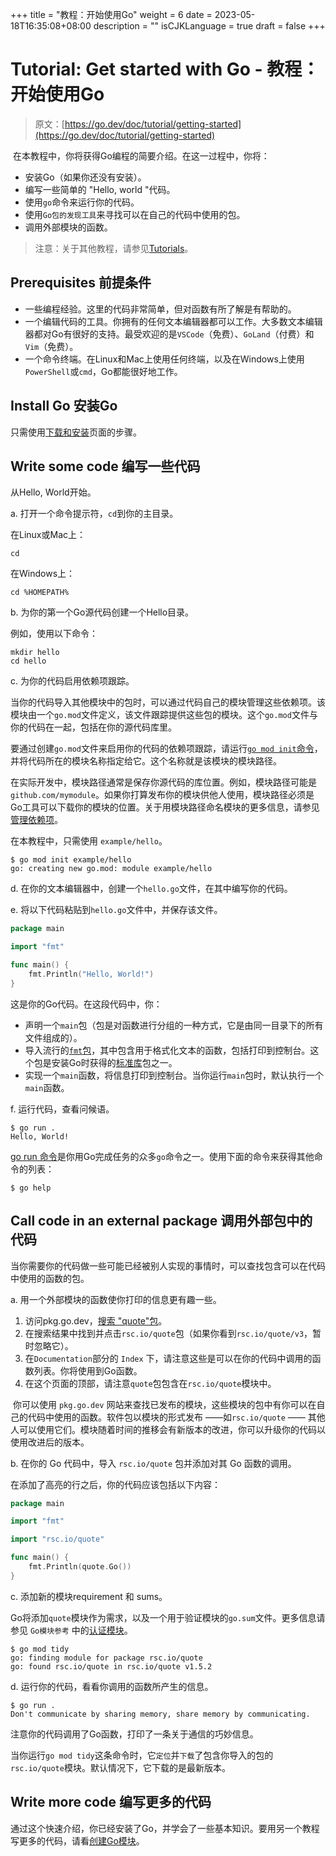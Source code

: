 +++
title = "教程：开始使用Go"
weight = 6
date = 2023-05-18T16:35:08+08:00
description = ""
isCJKLanguage = true
draft = false
+++
# Tutorial: Get started with Go - 教程：开始使用Go

> 原文：[https://go.dev/doc/tutorial/getting-started](https://go.dev/doc/tutorial/getting-started)

​	在本教程中，你将获得Go编程的简要介绍。在这一过程中，你将：

- 安装Go（如果你还没有安装）。
- 编写一些简单的 "Hello, world "代码。
- 使用`go`命令来运行你的代码。
- 使用`Go包的发现工具`来寻找可以在自己的代码中使用的包。
- 调用外部模块的函数。

> 注意：关于其他教程，请参见[Tutorials](../Tutorials)。

## Prerequisites 前提条件

- 一些编程经验。这里的代码非常简单，但对函数有所了解是有帮助的。
- 一个编辑代码的工具。你拥有的任何文本编辑器都可以工作。大多数文本编辑器都对Go有很好的支持。最受欢迎的是`VSCode`（免费）、`GoLand`（付费）和`Vim`（免费）。
- 一个命令终端。在Linux和Mac上使用任何终端，以及在Windows上使用`PowerShell`或`cmd`，Go都能很好地工作。

## Install Go 安装Go

只需使用[下载和安装](../InstallingGo)页面的步骤。

## Write some code 编写一些代码

从Hello, World开始。

a. 打开一个命令提示符，`cd`到你的主目录。

在Linux或Mac上：

```shell
cd
```

在Windows上：

```shell
cd %HOMEPATH%
```

b. 为你的第一个Go源代码创建一个Hello目录。

例如，使用以下命令：

```shell
mkdir hello
cd hello
```

c. 为你的代码启用依赖项跟踪。

当你的代码导入其他模块中的包时，可以通过代码自己的模块管理这些依赖项。该模块由一个`go.mod`文件定义，该文件跟踪提供这些包的模块。这个`go.mod`文件与你的代码在一起，包括在你的源代码库里。

要通过创建`go.mod`文件来启用你的代码的依赖项跟踪，请运行[`go mod init`命令](../../References/GoModulesReference#go-mod-init)，并将代码所在的模块名称指定给它。这个名称就是该模块的模块路径。

在实际开发中，模块路径通常是保存你源代码的库位置。例如，模块路径可能是`github.com/mymodule`。如果你打算发布你的模块供他人使用，模块路径必须是Go工具可以下载你的模块的位置。关于用模块路径命名模块的更多信息，请参见[管理依赖项](../../UsingAndUnderstandingGo/ManagingDependencies)。

在本教程中，只需使用 `example/hello`。

```shell
$ go mod init example/hello
go: creating new go.mod: module example/hello
```

d. 在你的文本编辑器中，创建一个`hello.go`文件，在其中编写你的代码。

e. 将以下代码粘贴到`hello.go`文件中，并保存该文件。

```go title="hello.go" linenums="1"
package main

import "fmt"

func main() {
    fmt.Println("Hello, World!")
}
```

这是你的Go代码。在这段代码中，你：

- 声明一个`main`包（包是对函数进行分组的一种方式，它是由同一目录下的所有文件组成的）。
- 导入流行的[`fmt`包](https://pkg.go.dev/fmt/)，其中包含用于格式化文本的函数，包括打印到控制台。这个包是安装Go时获得的[标准库](https://pkg.go.dev/std)包之一。
- 实现一个`main`函数，将信息打印到控制台。当你运行`main`包时，默认执行一个`main`函数。

f. 运行代码，查看问候语。

```shell
$ go run .
Hello, World!
```

[go run 命令](../../References/CommandDocumentation/go#compile-and-run-go-program)是你用Go完成任务的众多`go`命令之一。使用下面的命令来获得其他命令的列表：

```shell
$ go help
```

## Call code in an external package 调用外部包中的代码

​	当你需要你的代码做一些可能已经被别人实现的事情时，可以查找包含可以在代码中使用的函数的包。

a. 用一个外部模块的函数使你打印的信息更有趣一些。

1. 访问pkg.go.dev，[搜索 "quote"包](https://pkg.go.dev/search?q=quote)。
2. 在搜索结果中找到并点击`rsc.io/quote`包（如果你看到`rsc.io/quote/v3`，暂时忽略它）。
3. 在`Documentation`部分的 `Index` 下，请注意这些是可以在你的代码中调用的函数列表。你将使用到Go函数。
4. 在这个页面的顶部，请注意`quote`包包含在`rsc.io/quote`模块中。

​	你可以使用 `pkg.go.dev` 网站来查找已发布的模块，这些模块的包中有你可以在自己的代码中使用的函数。软件包以模块的形式发布 ——如`rsc.io/quote` —— 其他人可以使用它们。模块随着时间的推移会有新版本的改进，你可以升级你的代码以使用改进后的版本。

b. 在你的 Go 代码中，导入 `rsc.io/quote` 包并添加对其 Go 函数的调用。

在添加了高亮的行之后，你的代码应该包括以下内容：

```go hl_lines="5 5" title="hello.go" linenums="1"
package main

import "fmt"

import "rsc.io/quote"

func main() {
    fmt.Println(quote.Go())
}
```

c. 添加新的模块requirement 和 sums。

​	Go将添加`quote`模块作为需求，以及一个用于验证模块的`go.sum`文件。更多信息请参见 `Go模块参考` 中的[认证模块](../../References/GoModulesReference/AuthenticatingModules)。

```shell
$ go mod tidy
go: finding module for package rsc.io/quote
go: found rsc.io/quote in rsc.io/quote v1.5.2
```

d. 运行你的代码，看看你调用的函数所产生的信息。

```shell
$ go run .
Don't communicate by sharing memory, share memory by communicating.
```

注意你的代码调用了Go函数，打印了一条关于通信的巧妙信息。

当你运行`go mod tidy`这条命令时，它`定位`并`下载`了包含你导入的包的`rsc.io/quote`模块。默认情况下，它下载的是最新版本。

## Write more code 编写更多的代码

​	通过这个快速介绍，你已经安装了Go，并学会了一些基本知识。要用另一个教程写更多的代码，请看[创建Go模块](../TutorialCreateAGoModule)。